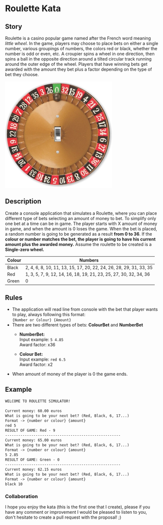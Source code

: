 ﻿# Roulette Kata

## Story
Roulette is a casino popular game named after the French word meaning *little wheel*. 
In the game, players may choose to place bets on either a single number, various groupings of numbers, the colors red or black, whether the number is odd or even, etc.
A croupier spins a wheel in one direction, then spins a ball in the opposite direction around a tilted circular track running around the outer edge of the wheel. 
Players that have winning bets get awarded with the amount they bet plus a factor depending on the type of bet they choose.

![Tux, the Linux mascot](/assets/roulette.jpg)

## Description
Create a console application that simulates a Roulette, where you can place different type of bets selecting an amount of money to bet. 
To simplify only one bet at a time can be in game. The player starts with X amount of money in game, and when the amount is 0 loses the game.
When the bet is placed, a random number is going to be generated as a result **from 0 to 36**. If the **colour or number matches the bet, the player is going to have his 
current amount plus the awarded money.** Assume the roulette to be created is a **Single-zero wheel.** <br>

| Colour | Numbers |
|--------|---------|
| Black | 2, 4, 6, 8, 10, 11, 13, 15, 17, 20, 22, 24, 26, 28, 29, 31, 33, 35 |
| Red | 1, 3, 5, 7, 9, 12, 14, 16, 18, 19, 21, 23, 25, 27, 30, 32, 34, 36 |
| Green | 0 |

## Rules
- The application will read line from console with the bet that player wants to play, always following this format:<br>
  `{Number or Colour} {Amount}`
- There are two different types of bets: **ColourBet** and **NumberBet** 
    - **NumberBet:** <br>
      Input example: `5 4.85` <br>
      Award factor: x36
      
    - **Colour Bet:** <br>
      Input example: `red 6.5` <br>
      Award factor: x2
- When amount of money of the player is 0 the game ends.

## Example
```
WELCOME TO ROULETTE SIMULATOR!

Current money: 60.00 euros
What is going to be your next bet? (Red, Black, 6, 17...)
Format -> {number or colour} {amount}
red 5
RESULT OF GAME: Red - 9
-----------------------------------------------------
Current money: 65.00 euros
What is going to be your next bet? (Red, Black, 6, 17...)
Format -> {number or colour} {amount}
5 2.85 
RESULT OF GAME: Green - 0
-----------------------------------------------------
Current money: 62.15 euros
What is going to be your next bet? (Red, Black, 6, 17...)
Format -> {number or colour} {amount}
black 10
```

### Collaboration
I hope you enjoy the kata (this is the first one that I create), please if you have any comment or improvement I would be pleased
to listen to you, don't hesitate to create a pull request with the proposal! ;)
